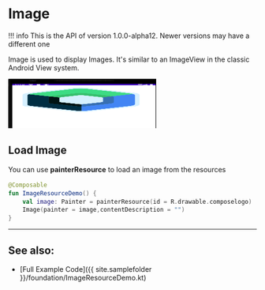 # Image

!!! info
    This is the API of version 1.0.0-alpha12. Newer versions may have a different one

Image is used to display Images. It's similar to an ImageView in the classic Android View system.


<p align="left">
  <img src ="../../images/foundation/image/imagedemo.png" height=100 width=300 />
</p>


## Load Image
You can use **painterResource** to load an image from the resources

```kotlin
@Composable
fun ImageResourceDemo() {
    val image: Painter = painterResource(id = R.drawable.composelogo)
    Image(painter = image,contentDescription = "")
}
```


<hr>

## See also:

* [Full Example Code]({{ site.samplefolder }}/foundation/ImageResourceDemo.kt)




